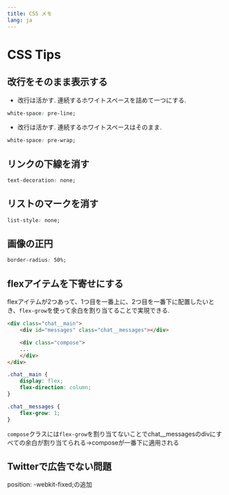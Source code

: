 ```yaml
---
title: CSS メモ
lang: ja
---
```


# CSS Tips

## 改行をそのまま表示する

- 改行は活かす.  連続するホワイトスペースを詰めて一つにする.

```css
white-space: pre-line;
```
- 改行は活かす.  連続するホワイトスペースはそのまま.

```css
white-space: pre-wrap;
```

## リンクの下線を消す

```css
text-decoration: none;
```

## リストのマークを消す

```css
list-style: none;
```

## 画像の正円

```css
border-radius: 50%;
```

## flexアイテムを下寄せにする
flexアイテムが2つあって、1つ目を一番上に、2つ目を一番下に配置したいとき、`flex-grow`を使って余白を割り当てることで実現できる.  

```html 
<div class="chat__main">
    <div id="messages" class="chat__messages"></div>

    <div class="compose">
    ...
    </div>
</div>
```

```css
.chat__main {
    display: flex;
    flex-direction: column;
}

.chat__messages {
    flex-grow: 1;
}
```
`compose`クラスには`flex-grow`を割り当てないことでchat__messagesのdivにすべての余白が割り当てられる→composeが一番下に適用される

## Twitterで広告でない問題

position: -webkit-fixed;の追加

